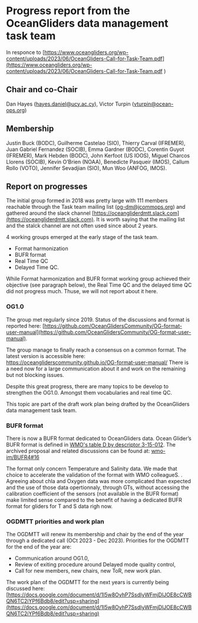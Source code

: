 # Progress report from the OceanGliders data management task team
In responce to [https://www.oceangliders.org/wp-content/uploads/2023/06/OceanGliders-Call-for-Task-Team.pdf](https://www.oceangliders.org/wp-content/uploads/2023/06/OceanGliders-Call-for-Task-Team.pdf )

## Chair and co-Chair
Dan Hayes (hayes.daniel@ucy.ac.cy), Victor Turpin (vturpin@ocean-ops.org)

## Membership
Justin Buck (BODC), Guilherme Castelao (SIO), Thierry Carval (IFREMER), Juan Gabriel Fernandez (SOCIB), Emma Gardner (BODC), Corentin Guyot (IFREMER), Mark Hebden (BODC), John Kerfoot (US IOOS), Miguel Charcos Llorens (SOCIB), Kevin O’Brien (NOAA), Benedicte Pasqueir (IMOS), Callum Rollo (VOTO), Jennifer Sevadjian (SIO), Mun Woo (ANFOG, IMOS).

## Report on progresses
The initial group formed in 2018 was pretty large with 111 members reachable through the Task team mailing list (og-dm@jcommops.org) and gathered around the slack channel [https://oceangliderdmtt.slack.com](https://oceangliderdmtt.slack.com).
It is worth saying that the mailing list and the stalck channel are not often used since about 2 years.

4 working groups emerged at the early stage of the task team.
* Format harmonization
* BUFR format
* Real Time QC
* Delayed Time QC. 

While Format harmonization and BUFR format working group achieved their objective (see paragraph below), the Real Time QC and the delayed time QC did not progress much. Thuse, we will not report about it here.

### OG1.0
The group met regularly since 2019. Status of the discussions and format is reported here: [https://github.com/OceanGlidersCommunity/OG-format-user-manual](https://github.com/OceanGlidersCommunity/OG-format-user-manual).

The group manage to finally reach a consensus on a common format. The latest version is accessible here: https://oceangliderscommunity.github.io/OG-format-user-manual/
There is a need now for a large communication about it and work on the remaining but not blocking issues.

Despite this great progress, there are many topics to be develop to strengthen the OG1.0.
Amongst them vocabularies and real time QC.

This topic are part of the draft work plan being drafted by the OceanGliders data management task team.

### BUFR format
There is now a BUFR format dedicated to OceanGliders data. 
Ocean Glider’s BUFR format is defined in [WMO's table D by descriptor 3-15-012](https://github.com/wmo-im/BUFR4/blob/master/BUFR_TableD_en_15.csv). 
The archived proposal and related discussions can be found at: [wmo-im/BUFR4#16](https://github.com/wmo-im/BUFR4/issues/16)

The format only concern Temperature and Salinity data. We made that choice to accelerate the validation of the format with WMO colleagueS. .
Agreeing about chla and Oxygen data was more complicated than expected and the use of those data opertionnaly, through GTs, without accessing the calibration coefficient of the sensors (not available in the BUFR format) make limited sense compared to the benefit of having a dedicated BUFR format for gliders for T and S data righ now. 

### OGDMTT priorities and work plan
The OGDMTT will renew its membership and chair by the end of the year through a dedicated call (OCt 2023 - Dec 2023).
Priorities for the OGDMTT for the end of the year are:
* Communication around OG1.0,
* Review of exiting procedure around Delayed mode quality control,
* Call for new members, new chairs, new ToR, new work plan.

The work plan of the OGDMTT for the next years is currently being discussed here: [https://docs.google.com/document/d/1I5w8OyhP7SsdIyWFmjDlJOE8cCWBQN6TC2iYPf6Bdb8/edit?usp=sharing](https://docs.google.com/document/d/1I5w8OyhP7SsdIyWFmjDlJOE8cCWBQN6TC2iYPf6Bdb8/edit?usp=sharing)
